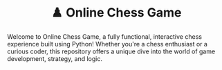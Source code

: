 <h1 align="center">♟️ Online Chess Game</h1>
Welcome to Online Chess Game, a fully functional, interactive chess experience built using Python! Whether you're a chess enthusiast or a curious coder, this repository offers a unique dive into the world of game development, strategy, and logic.


